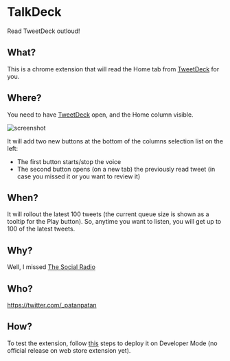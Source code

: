 # TalkDeck
Read TweetDeck outloud!

## What?
This is a chrome extension that will read the Home tab from [TweetDeck](https://tweetdeck.twitter.com) for you.

## Where?
You need to have [TweetDeck](https://tweetdeck.twitter.com) open, and the Home column visible.

![screenshot](https://cloud.githubusercontent.com/assets/3673051/22264581/42037686-e257-11e6-9832-1df91ac94bb3.png)

It will add two new buttons at the bottom of the columns selection list on the left:
- The first button starts/stop the voice
- The second button opens (on a new tab) the previously read tweet (in case you missed it or you want to review it)

## When?
It will rollout the latest 100 tweets (the current queue size is shown as a tooltip for the Play button).
So, anytime you want to listen, you will get up to 100 of the latest tweets.

## Why?
Well, I missed [The Social Radio](https://twitter.com/thesocialradio)

## Who?
https://twitter.com/_patanpatan

## How?
To test the extension, follow [this](https://developer.chrome.com/extensions/getstarted#unpacked) steps to deploy it on Developer Mode (no official release on web store extension yet).
